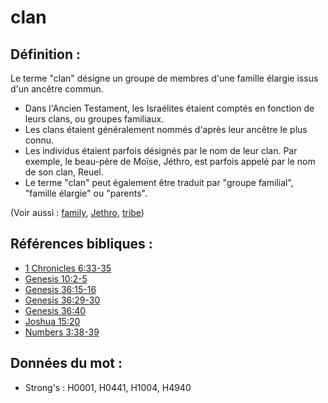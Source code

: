 # clan

## Définition :

Le terme "clan" désigne un groupe de membres d'une famille élargie issus d'un ancêtre commun.

* Dans l'Ancien Testament, les Israélites étaient comptés en fonction de leurs clans, ou groupes familiaux.
* Les clans étaient généralement nommés d'après leur ancêtre le plus connu.
* Les individus étaient parfois désignés par le nom de leur clan. Par exemple, le beau-père de Moïse, Jéthro, est parfois appelé par le nom de son clan, Reuel.
* Le terme "clan" peut également être traduit par "groupe familial", "famille élargie" ou "parents".

(Voir aussi : [family](../other/family.md), [Jethro](../names/jethro.md), [tribe](../other/tribe.md))

## Références bibliques :

* [1 Chronicles 6:33-35](rc://en/tn/help/1ch/06/33)
* [Genesis 10:2-5](rc://en/tn/help/gen/10/02)
* [Genesis 36:15-16](rc://en/tn/help/gen/36/15)
* [Genesis 36:29-30](rc://en/tn/help/gen/36/29)
* [Genesis 36:40](rc://en/tn/help/gen/36/40)
* [Joshua 15:20](rc://en/tn/help/jos/15/20)
* [Numbers 3:38-39](rc://en/tn/help/num/03/38)

## Données du mot :

* Strong's : H0001, H0441, H1004, H4940

